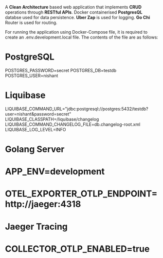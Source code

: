 A **Clean Architecture** based web application that implements **CRUD** operations through **RESTful APIs**.
Docker containerised **PostgresQL** databse used for data persistence.
**Uber Zap** is used for logging. **Go Chi** Router is used for routing.

For running the application using Docker-Compose file, it is required to create an .env.development.local file.
The contents of the file are as follows:

# PostgreSQL
POSTGRES_PASSWORD=secret
POSTGRES_DB=testdb
POSTGRES_USER=nishant

# Liquibase
LIQUIBASE_COMMAND_URL="jdbc:postgresql://postgres:5432/testdb?user=nishant&password=secret"
LIQUIBASE_CLASSPATH=/liquibase/changelog
LIQUIBASE_COMMAND_CHANGELOG_FILE=db.changelog-root.xml
LIQUIBASE_LOG_LEVEL=INFO

# Golang Server
# APP_ENV=development
# OTEL_EXPORTER_OTLP_ENDPOINT=http://jaeger:4318

# Jaeger Tracing
# COLLECTOR_OTLP_ENABLED=true
